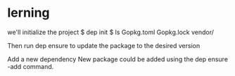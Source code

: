 # lerning

we'll initialize the project
$ dep init
$ ls
Gopkg.toml Gopkg.lock vendor/

Then run dep ensure to update the package to the desired version

Add a new dependency
New package could be added using the dep ensure -add command.
